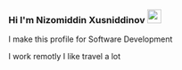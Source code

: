 ### Hi I'm Nizomiddin Xusniddinov <img src="https://media.giphy.com/media/hvRJCLFzcasrR4ia7z/giphy.gif" alt="" width="25" />

I make this profile for Software Development <br/>

I work remotly I like travel a lot

<a href="https://avatars.mds.yandex.net/i?id=ee5d08575cd20e23cc901a9d526325ed-5888173-images-thumbs&n=13" width="25px"/>  
<a/>
